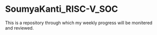 # SoumyaKanti_RISC-V_SOC
This is a repository through which my weekly progress will be monitered and reviewed.
